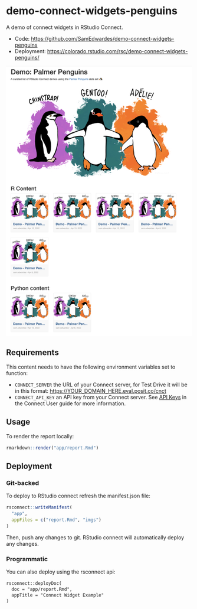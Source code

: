 # demo-connect-widgets-penguins

A demo of connect widgets in RStudio Connect.

- Code: <https://github.com/SamEdwardes/demo-connect-widgets-penguins>
- Deployment: <https://colorado.rstudio.com/rsc/demo-connect-widgets-penguins/>

![](app/imgs/screenshot.png)

## Requirements

This content needs to have the following environment variables set to function:
- `CONNECT_SERVER` the URL of your Connect server, for Test Drive it will be in this format: https://YOUR_DOMAIN_HERE.eval.posit.co/cnct
- `CONNECT_API_KEY` an API key from your Connect server. See [API Keys](https://docs.posit.co/connect/user/api-keys/) in the Connect User guide for more information.

## Usage

To render the report locally:

```r
rmarkdown::render("app/report.Rmd")
```

## Deployment

### Git-backed

To deploy to RStudio connect refresh the manifest.json file:

```r
rsconnect::writeManifest(
  "app", 
  appFiles = c("report.Rmd", "imgs")
)
```

Then, push any changes to git. RStudio connect will automatically deploy any changes.

### Programmatic

You can also deploy using the rsconnect api:

```
rsconnect::deployDoc(
  doc = "app/report.Rmd",
  appTitle = "Connect Widget Example"
)
```
